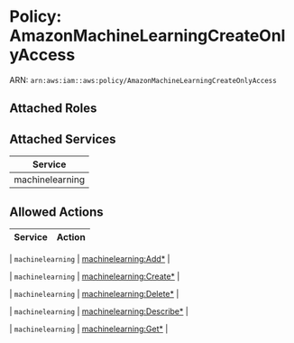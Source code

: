 # Policy: AmazonMachineLearningCreateOnlyAccess

ARN: `arn:aws:iam::aws:policy/AmazonMachineLearningCreateOnlyAccess`

## Attached Roles

## Attached Services

| Service |
|---------|
| machinelearning |

## Allowed Actions

| Service | Action |
|:-------:|--------|

| `machinelearning` | [machinelearning:Add*](../actions.md#machinelearning:addall) |

| `machinelearning` | [machinelearning:Create*](../actions.md#machinelearning:createall) |

| `machinelearning` | [machinelearning:Delete*](../actions.md#machinelearning:deleteall) |

| `machinelearning` | [machinelearning:Describe*](../actions.md#machinelearning:describeall) |

| `machinelearning` | [machinelearning:Get*](../actions.md#machinelearning:getall) |
